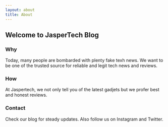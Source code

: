 ```yaml
---
layout: about
title: About
---
```


## Welcome to JasperTech Blog

### Why

Today, many people are bombarded with plenty fake texh news. We want to be one of the trusted source for reliable and legit tech news and reviews. 

### How

At Jaspertech, we not only tell you of the latest gadjets but we profer best and honest reviews.

### Contact

Check our blog for steady updates. Also follow us on Instagram and Twitter.

